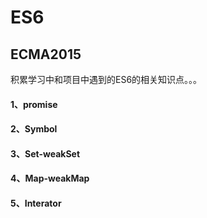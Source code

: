 # ES6
## ECMA2015
积累学习中和项目中遇到的ES6的相关知识点。。。
#### 1、promise
#### 2、Symbol
#### 3、Set-weakSet
#### 4、Map-weakMap
#### 5、Interator
##
